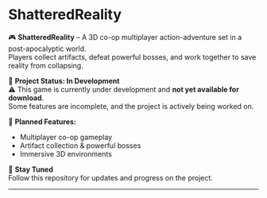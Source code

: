 # ShatteredReality  

🎮 **ShatteredReality** – A 3D co-op multiplayer action-adventure set in a post-apocalyptic world.  
Players collect artifacts, defeat powerful bosses, and work together to save reality from collapsing.  

🚧 **Project Status: In Development**  
⚠️ This game is currently under development and **not yet available for download**.  
Some features are incomplete, and the project is actively being worked on.  

🔨 **Planned Features:**  
- Multiplayer co-op gameplay  
- Artifact collection & powerful bosses  
- Immersive 3D environments  

📅 **Stay Tuned**  
Follow this repository for updates and progress on the project.  

---
